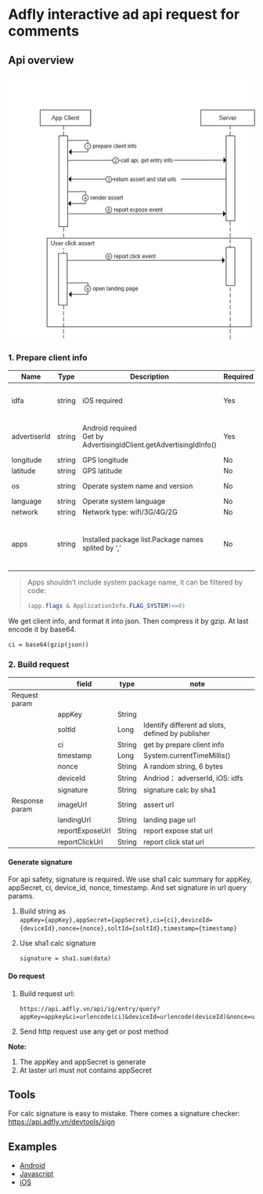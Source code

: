 
#  Adfly interactive ad api request for comments


## Api overview


![](./images/api_call_flow.png)

### 1. Prepare client info


| Name         | Type   | Description                                          | Required | example                                                                                         |
|--------------|--------|------------------------------------------------------|----------|-------------------------------------------------------------------------------------------------|
| idfa         | string | iOS required                                         | Yes      | 3630C7D4\-EC1F\-4BC1\-820E\-4E2EC9DEDF0D                                                        |
| advertiserId | string | Android required <br/> Get by AdvertisingIdClient\.getAdvertisingIdInfo\(\) | Yes      | d66c3793\-10c1\-48f1\-81bd\-d8f3e6e33d92                                                        |
| longitude    | string | GPS longitude                                        | No       | 118\.78                                                                                         |
| latitude     | string | GPS latitude                                         | No       | 32\.04                                                                                          |
| os           | string | Operate system name and version                      | No       | ios\_11\.3, android\_6\.0\.1                                                                    |
| language           | string | Operate system language                      | No       | english                                                                    |
| network      | string | Network type: wifi/3G/4G/2G                          | No       | wifi, 2G, 3G, 4G                                                                                |
| apps         | string | Installed package list\.Package names splited by ‘,’ | No       | com\.ss\.android\. ugc\.live,cn\.v6\.si xrooms,com\.zt game\.bob,com\. nd\.android\.pan dahome2 |

> Apps shouldn’t include system package name, it can be filtered by code:
> ```java
> (app.flags & ApplicationInfo.FLAG_SYSTEM)<=0)
> ```

We get client info, and format it into json. Then compress it by gzip. At last encode it by base64.

```
ci = base64(gzip(json))
```

### 2. Build request

|                | field           | type   | note                           |
|----------------|-----------------|--|--|
| Request param|
|                | appKey          | String |                                |
|                | soltId          | Long | Identify different ad slots, defined by publisher        |
|                | ci              | String | get by prepare client info     |
|                | timestamp       | Long   | System\.currentTimeMillis\(\)  |
|                | nonce           | String |    A random string, 6 bytes             |
|                | deviceId      | String | Andriod： adverserId, iOS: idfs |
|                | signature      | String | signature calc by sha1 |
| Response param | imageUrl        | String | assert url                     |
|                | landingUrl      | String | landing page url               |
|                | reportExposeUrl | String | report expose stat url         |
|                | reportClickUrl  | String | report click stat url          |


#### Generate signature

For api safety, signature is required. We use sha1 calc summary for appKey, appSecret, ci, device_id, nonce, timestamp. And set signature in url query params.

1. Build string as   
    ```appKey={appKey},appSecret={appSecret},ci={ci},deviceId={deviceId},nonce={nonce},soltId={soltId},timestamp={timestamp}```
2. Use sha1 calc signature

    ```
    signature = sha1.sum(data)
    ```

#### Do request

1. Build request url: 

    ```
    https://api.adfly.vn/api/ig/entry/query?appKey=appkey&ci=urlencode(ci)&deviceId=urlencode(deviceId)&nonce=urlencode(nonce)&soltId=soltId&timestamp=timestamp&signature=signature
    ```
2. Send http request use any get or post method



**Note:**

1. The appKey and appSecret is generate 
2. At laster url must not contains appSecret

## Tools

For calc signature is easy to mistake. There comes a signature checker: https://api.adfly.vn/devtools/sign 

## Examples

- [Android](./demo/android)
- [Javascript](./demo/js_demo.js)
- [iOS](./demo/ios)

